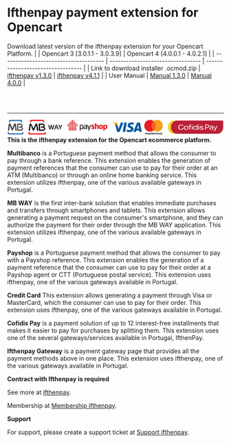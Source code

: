 
# Ifthenpay payment extension for Opencart

Download latest version of the ifthenpay extension for your Opencart Platform.
| | Opencart 3 [3.0.1.1 - 3.0.3.9] | Opencart 4 [4.0.0.1 - 4.0.2.1] |
| ------------------------------------- | --------------------------------- | --------------------------------- |
| Link to download installer .ocmod.zip | [ifthenpay v1.3.0](https://github.com/ifthenpay/opencart/releases/download/1.3.0/ifthenpay.ocmod.zip) | [ifthenpay v4.1.1](https://github.com/ifthenpay/opencart/releases/download/4.1.1/ifthenpay.ocmod.zip) |
| User Manual | [Manual 1.3.0](https://github.com/ifthenpay/opencart/blob/main/manual/opencart_3/user_manual/readme.md) | [Manual 4.0.0](https://github.com/ifthenpay/opencart/blob/main/manual/opencart_4/user_manual/readme.md) |



</br>
</br>

---

![img](manual/opencart_3/user_manual/assets/payment_methods_banner.png)
</br>
**This is the ifthenpay extension for the Opencart ecommerce platform.**

**Multibanco** is a Portuguese payment method that allows the consumer to pay through a bank reference. This extension enables the generation of payment references that the consumer can use to pay for their order at an ATM (Multibanco) or through an online home banking service. This extension utilizes ifthenpay, one of the various available gateways in Portugal.

**MB WAY** is the first inter-bank solution that enables immediate purchases and transfers through smartphones and tablets. This extension allows generating a payment request on the consumer's smartphone, and they can authorize the payment for their order through the MB WAY application. This extension utilizes ifthenpay, one of the various available gateways in Portugal.

**Payshop** is a Portuguese payment method that allows the consumer to pay with a Payshop reference. This extension enables the generation of a payment reference that the consumer can use to pay for their order at a Payshop agent or CTT (Portuguese postal service). This extension uses ifthenpay, one of the various gateways available in Portugal.

**Credit Card** This extension allows generating a payment through Visa or MasterCard, which the consumer can use to pay for their order. This extension uses ifthenpay, one of the various gateways available in Portugal.

**Cofidis Pay** is a payment solution of up to 12 interest-free installments that makes it easier to pay for purchases by splitting them. This extension uses one of the several gateways/services available in Portugal, IfthenPay.

**Ifthenpay Gateway** is a payment gateway page that provides all the payment methods above in one place. This extension uses ifthenpay, one of the various gateways available in Portugal.

**Contract with Ifthenpay is required**

See more at [ifthenpay](https://ifthenpay.com).

Membership at [Membership ifthenpay](https://www.ifthenpay.com/aderir/).

**Support**

For support, please create a support ticket at [Support ifthenpay](https://helpdesk.ifthenpay.com/). 
